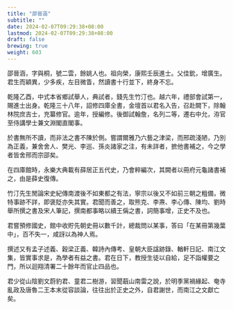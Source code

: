 ```yaml
---
title: "邵晉涵"
subtitle: ""
date: 2024-02-07T09:29:38+08:00
lastmod: 2024-02-07T09:29:38+08:00
draft: false
brewing: true
weight: 603
---
```



邵晉涵，字與桐，號二雲，餘姚人也。祖向榮，康熙壬辰進士。父佳鈗，增廣生。君生而穎異，少多疾，左目微眚，然讀書十行並下，終身不忘。

乾隆乙酉，中式本省鄉試舉人，典試者，錢先生竹汀也。越六年，禮部會試第一，賜進士出身。乾隆三十八年，詔修四庫全書，金壇首以君名入告，召赴闕下，除翰林院庶吉士，充纂修官。逾年，授編修。後御試翰詹，名列二等，遷右中允，洊官至侍講學士兼文淵閣直閣事。

於書無所不讀，而非法之書不陳於側。嘗謂爾雅乃六藝之津梁，而邢疏淺陋，乃別為正義，兼舍舍人、樊光、李巡、孫炎諸家之注，有未詳者，摭他書補之，今之學者皆舍邢而宗邵矣。

在四庫館時，永樂大典載有薛居正五代史，乃會粹編次，其闕者以冊府元龜諸書補之，由是薛史復傳。

竹汀先生閒論宋史紀傳南渡後不如東都之有法，寧宗以後又不如前三朝之粗備，微特事跡不詳，即褒貶亦失其實。君聞而善之，取熊克、李燾、李心傳、陳均、劉時舉所撰之書及宋人筆記，撰南都事略以續王偁之書，詞簡事增，正史不及也。

君嘗預修國史，館中收貯先朝史冊以數千計，總裁問以某事，答曰「在某冊第幾葉中」，百不失一，咸訝以為神人焉。

撰述又有孟子述義、穀梁正義、韓詩內傳考、皇朝大臣諡跡錄、輶軒日記、南江文集，皆實事求是，為學者有益之書。君在日下，教授生徒以自給，足不詣權要之門，所以迴翔清署二十餘年而官止四品也。

君少從山陰劉文蔚豹君、童君二樹游，習聞蕺山南雷之說，於明季黨禍緣起、奄寺亂政及唐魯二王本末從容談論，往往出於正史之外，自君謝世，而南江之文獻亡矣。